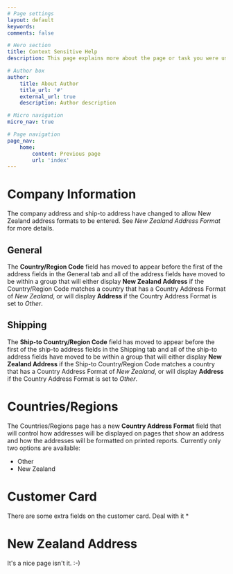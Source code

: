 ```yaml
---
# Page settings
layout: default
keywords:
comments: false

# Hero section
title: Context Sensitive Help
description: This page explains more about the page or task you were using in Business Central.

# Author box
author:
    title: About Author
    title_url: '#'
    external_url: true
    description: Author description

# Micro navigation
micro_nav: true

# Page navigation
page_nav:
    home:
        content: Previous page
        url: 'index'
---
```


# Company Information

The company address and ship-to address have changed to allow New Zealand address formats to be entered. See *New Zealand Address Format* for more details.

## General

The **Country/Region Code** field has moved to appear before the first of the address fields in the General tab and all of the address fields have moved to be within a group that will either display **New Zealand Address** if the Country/Region Code matches a country that has a Country Address Format of *New Zealand*, or will display **Address** if the Country Address Format is set to *Other*.

## Shipping

The **Ship-to Country/Region Code** field has moved to appear before the first of the ship-to address fields in the Shipping tab and all of the ship-to address fields have moved to be within a group that will either display **New Zealand Address** if the Ship-to Country/Region Code matches a country that has a Country Address Format of *New Zealand*, or will display **Address** if the Country Address Format is set to *Other*.

# Countries/Regions

The Countries/Regions page has a new **Country Address Format** field that will control how addresses will be displayed on pages that show an address and how the addresses will be formatted on printed reports. Currently only two options are available:

- Other
- New Zealand

# Customer Card

There are some extra fields on the customer card. Deal with it
*
# New Zealand Address

It's a nice page isn't it. :-)
